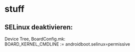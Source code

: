 # stuff

## SELinux deaktivieren:  
Device Tree, BoardConfig.mk:  
BOARD_KERNEL_CMDLINE := androidboot.selinux=permissive  

